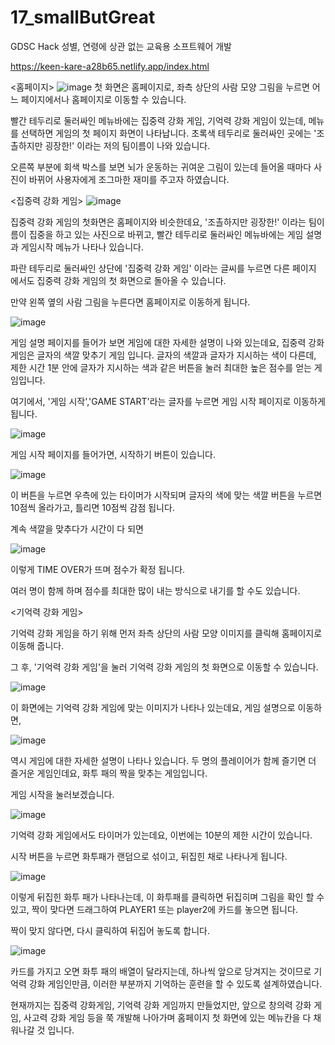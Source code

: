 # 17_smallButGreat
GDSC Hack
성별, 연령에 상관 없는 교육용 소프트웨어 개발

https://keen-kare-a28b65.netlify.app/index.html

<홈페이지>
![image](https://user-images.githubusercontent.com/93893702/152623092-5ac3fbac-6b7a-4de9-830f-0542dd62846a.png)
첫 화면은 홈페이지로, 좌측 상단의 사람 모양 그림을 누르면 어느 페이지에서나 홈페이지로 이동할 수 있습니다.

빨간 테두리로 둘러싸인 메뉴바에는 집중력 강화 게임, 기억력 강화 게임이 있는데, 메뉴를 선택하면 게임의 첫 페이지 화면이 나타납니다.
초록색 테두리로 둘러싸인 곳에는 '조촐하지만 굉장한!' 이라는 저의 팀이름이 나와 있습니다.

오른쪽 부분에 회색 박스를 보면 뇌가 운동하는 귀여운 그림이 있는데 들어올 때마다 사진이 바뀌어 사용자에게 조그마한 재미를 주고자 하였습니다.



<집중력 강화 게임>
![image](https://user-images.githubusercontent.com/93893702/152623312-0b3a79be-b23a-4235-ad97-1d375ba3009f.png)


집중력 강화 게임의 첫화면은 홈페이지와 비슷한데요, '조촐하지만 굉장한!' 이라는 팀이름이 집중을 하고 있는 사진으로 바뀌고, 빨간 테두리로 둘러싸인 메뉴바에는 게임 설명과 게임시작 메뉴가 나타나 있습니다. 

파란 테두리로 둘러싸인 상단에 '집중력 강화 게임' 이라는 글씨를 누르면 다른 페이지 에서도 집중력 강화 게임의 첫 화면으로 돌아올 수 있습니다. 

만약 왼쪽 옆의 사람 그림을 누른다면 홈페이지로 이동하게 됩니다.



![image](https://user-images.githubusercontent.com/93893702/152623270-b16d7781-3048-486d-a6fd-f85223ef3c71.png)

게임 설명 페이지를 들어가 보면 게임에 대한 자세한 설명이 나와 있는데요, 집중력 강화 게임은 글자의 색깔 맞추기 게임 입니다.
글자의 색깔과 글자가 지시하는 색이 다른데, 제한 시간 1분 안에 글자가 지시하는 색과 같은 버튼을 눌러 최대한 높은 점수를 얻는 게임입니다. 

여기에서, '게임 시작','GAME START'라는 글자를 누르면 게임 시작 페이지로 이동하게 됩니다.




![image](https://user-images.githubusercontent.com/93893702/152623450-d337289e-d70a-4873-a99b-fa33233ec524.png)


게임 시작 페이지를 들어가면, 시작하기 버튼이 있습니다. 

![image](https://user-images.githubusercontent.com/93893702/152623500-48adad67-33df-4dee-88c7-5c465fa3b259.png)


이 버튼을 누르면 우측에 있는 타이머가 시작되며 글자의 색에 맞는 색깔 버튼을 누르면 10점씩 올라가고, 틀리면 10점씩 감점 됩니다.

계속 색깔을 맞추다가 시간이 다 되면

![image](https://user-images.githubusercontent.com/93893702/152623595-9fd8b509-0711-4840-a710-412079c38622.png)

이렇게 TIME OVER가 뜨며 점수가 확정 됩니다. 

여러 명이 함께 하며 점수를 최대한 많이 내는 방식으로 내기를 할 수도 있습니다.







<기억력 강화 게임>



기억력 강화 게임을 하기 위해 먼저 좌측 상단의 사람 모양 이미지를 클릭해 홈페이지로 이동해 줍니다. 

그 후, '기억력 강화 게임'을 눌러 기억력 강화 게임의 첫 화면으로 이동할 수 있습니다.


![image](https://user-images.githubusercontent.com/93893702/152623783-1e9caa39-fad7-42d7-ab84-45af20d9dd58.png)


이 화면에는 기억력 강화 게임에 맞는 이미지가 나타나 있는데요, 게임 설명으로 이동하면, 

![image](https://user-images.githubusercontent.com/93893702/152624872-eaa1fad7-7cd2-45ae-b023-d42b4798c33f.png)


역시 게임에 대한 자세한 설명이 나타나 있습니다. 두 명의 플레이어가 함께 즐기면 더 즐거운 게임인데요, 화투 패의 짝을 맞추는 게임입니다. 


게임 시작을 눌러보겠습니다.

![image](https://user-images.githubusercontent.com/93893702/152625032-d3cba0f3-099f-4561-a3ff-202a98161cbe.png)
 
 
 기억력 강화 게임에서도 타이머가 있는데요, 이번에는 10분의 제한 시간이 있습니다.
 
 
 시작 버튼을 누르면 화투패가 랜덤으로 섞이고, 뒤집힌 채로 나타나게 됩니다.
 
 ![image](https://user-images.githubusercontent.com/93893702/152625081-f122fe2b-c38a-405e-a625-32f5efa4fb52.png)

이렇게 뒤집힌 화투 패가 나타나는데, 이 화투패를 클릭하면 뒤집히며 그림을 확인 할 수 있고, 짝이 맞다면 드래그하여 PLAYER1 또는 player2에 카드를 놓으면 됩니다. 

짝이 맞지 않다면, 다시 클릭하여 뒤집어 놓도록 합니다.

![image](https://user-images.githubusercontent.com/93893702/152625272-a50a3ad0-edc8-4181-afb6-321d139387d6.png)


카드를 가지고 오면 화투 패의 배열이 달라지는데, 하나씩 앞으로 당겨지는 것이므로 기억력 강화 게임인만큼, 이러한 부분까지 기억하는 훈련을 할 수 있도록 설계하였습니다.



현재까지는 집중력 강화게임, 기억력 강화 게임까지 만들었지만, 앞으로 창의력 강화 게임, 사고력 강화 게임 등을 쭉 개발해 나아가며 홈페이지 첫 화면에 있는 메뉴칸을 다 채워나갈 것 입니다.
